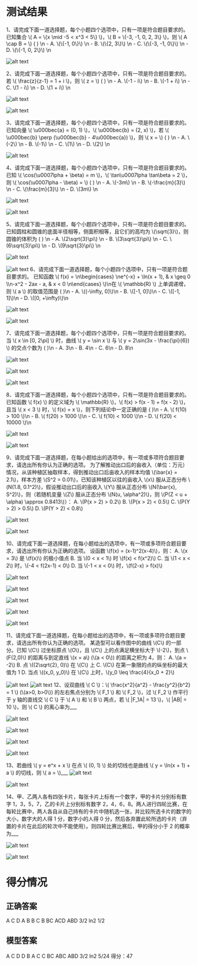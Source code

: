 # 测试结果

1、请完成下面一道选择题，每个小题四个选项中，只有一项是符合题目要求的。
已知集合 \\( A = \\{x \\mid -5 < x^3 < 5\\} \\)，\\( B = \\{-3, -1, 0, 2, 3\\} \\)，则 \\( A \\cap B = \\) ( ) \n   - A. \\(\\{-1, 0\\}\\) \n   - B. \\(\\{2, 3\\}\\) \n   - C. \\(\\{-3, -1, 0\\}\\) \n   - D. \\(\\{-1, 0, 2\\}\\) \n

![alt text](gpt4o-1.1-新1-转义符.png)

2、请完成下面一道选择题，每个小题四个选项中，只有一项是符合题目要求的。
若 \\( \frac{z}{z-1} = 1 + i \\)，则 \\( z = \\) ( ) \n   - A. \\(-1 - i\\) \n   - B. \\(-1 + i\\) \n   - C. \\(1 - i\\) \n   - D. \\(1 + i\\) \n

![alt text](gpt4o-2.1-新1-转义符.png)

![alt text](gpt4o-2.2-新1-转义符.png)

3、请完成下面一道选择题，每个小题四个选项中，只有一项是符合题目要求的。
已知向量 \\( \u000bec{a} = (0, 1) \\)，\\( \u000bec{b} = (2, x) \\)，若 \\( \u000bec{b} \\perp (\u000bec{b} - 4\u000bec{a}) \\)，则 \\( x = \\) ( ) \n   - A. \\(-2\\) \n   - B. \\(-1\\) \n   - C. \\(1\\) \n   - D. \\(2\\) \n

![alt text](gpt4o-3.1-新1-转义符.png)

4、请完成下面一道选择题，每个小题四个选项中，只有一项是符合题目要求的。
已知 \\( \\cos(\u0007lpha + \beta) = m \\)，\\( \tan\u0007lpha \tan\beta = 2 \\)，则 \\( \\cos(\u0007lpha - \beta) = \\) ( ) \n   - A. \\(-3m\\) \n   - B. \\(-\frac{m}{3}\\) \n   - C. \\(\frac{m}{3}\\) \n   - D. \\(3m\\) \n

![alt text](gpt4o-4.1-新1-转义符.png)

![alt text](gpt4o-4.2-新1-转义符.png)

5、请完成下面一道选择题，每个小题四个选项中，只有一项是符合题目要求的。
已知圆柱和圆锥的底面半径相等，侧面积相等，且它们的高均为 \\(\\sqrt{3}\\)，则圆锥的体积为 ( ) \n   - A. \\(2\\sqrt{3}\\pi\\) \n   - B. \\(3\\sqrt{3}\\pi\\) \n   - C. \\(6\\sqrt{3}\\pi\\) \n   - D. \\(9\\sqrt{3}\\pi\\) \n

![alt text](gpt4o-5.1-新1-转义符.png)

![alt text](gpt4o-5.2-新1-转义符.png)
6、请完成下面一道选择题，每个小题四个选项中，只有一项是符合题目要求的。
已知函数 \\( f(x) = \n\begin{cases} \ne^{-x} + \\ln(x + 1), & x \\geq 0 \\\n-x^2 - 2ax - a, & x < 0 \n\\end{cases} \\)\n在 \\( \\mathbb{R} \\) 上单调递增，则 \\( a \\) 的取值范围是 ( )\n   - A. \\((-\\infty, 0]\\)\n   - B. \\([-1, 0]\\)\n   - C. \\([-1, 1]\\)\n   - D. \\([0, +\\infty)\\)\n

![alt text](gpt4o-6.1-新1-转义符.png)

![alt text](gpt4o-6.2-新1-转义符.png)

7、请完成下面一道选择题，每个小题四个选项中，只有一项是符合题目要求的。
当 \\( x \\in [0, 2\\pi] \\) 时，曲线 \\( y = \\sin x \\) 与 \\( y = 2\\sin(3x - \frac{\\pi}{6}) \\) 的交点个数为 ( )\n   - A. 3\n   - B. 4\n   - C. 6\n   - D. 8\n

![alt text](gpt4o-7.1-新1-转义符.png)

![alt text](gpt4o-7.2-新1-转义符.png)

![alt text](gpt4o-7.3-新1-转义符.png)

8、请完成下面一道选择题，每个小题四个选项中，只有一项是符合题目要求的。
已知函数 \\( f(x) \\) 的定义域为 \\( \\mathbb{R} \\)，\\( f(x) > f(x - 1) + f(x - 2) \\)，且当 \\( x < 3 \\) 时，\\( f(x) = x \\)，则下列结论中一定正确的是 ( )\n   - A. \\( f(10) > 100 \\)\n   - B. \\( f(20) > 1000 \\)\n   - C. \\( f(10) < 1000 \\)\n   - D. \\( f(20) < 10000 \\)\n

![alt text](gpt4o-8.1-新1-转义符.png)

![alt text](gpt4o-8.2-新1-转义符.png)

9、请完成下面一道选择题，在每小题给出的选项中，有一项或多项符合题目要求，请选出所有你认为正确的选项。
为了解推动出口后的亩收入（单位：万元）情况，从该种植区抽取样本，得到推动出口后亩收入的样本均值 \\(\\bar{x} = 2.1\\)，样本方差 \\(S^2 = 0.01\\)，已知该种植区以往的亩收入 \\(x\\) 服从正态分布 \\(N(1.8, 0.1^2)\\)，假设推动出口后的亩收入 \\(Y\\) 服从正态分布 \\(N(\\bar{x}, S^2)\\)，则（若随机变量 \\(Z\\) 服从正态分布 \\(N(u, \\alpha^2)\\)，则 \\(P(Z < u + \\alpha) \\approx 0.8413\\)）： A. \\(P(x > 2) > 0.2\\) B. \\(P(x > 2) < 0.5\\) C. \\(P(Y > 2) > 0.5\\) D. \\(P(Y > 2) < 0.8\\)

![alt text](gpt4o-9.1-新1-转义符.png)

![alt text](gpt4o-9.2-新1-转义符.png)

10、请完成下面一道选择题，在每小题给出的选项中，有一项或多项符合题目要求，请选出所有你认为正确的选项。
设函数 \\(f(x) = (x-1)^2(x-4)\\)，则： A. \\(x = 3\\) 是 \\(f(x)\\) 的极小值点 B. 当 \\(0 < x < 1\\) 时 \\(f(x) < f(x^2)\\) C. 当 \\(1 < x < 2\\) 时，\\(-4 < f(2x-1) < 0\\) D. 当 \\(-1 < x < 0\\) 时，\\(f(2-x) > f(x)\\)

![alt text](gpt4o-10.1-新1-转义符.png)

![alt text](gpt4o-10.2-新1-转义符.png)

![alt text](gpt4o-10.3-新1-转义符.png)

![alt text](gpt4o-10.4-新1-转义符.png)

![alt text](gpt4o-10.5-新1-转义符.png)

11、请完成下面一道选择题，在每小题给出的选项中，有一项或多项符合题目要求，请选出所有你认为正确的选项。
某造型可以看作图中的曲线 \\(C\\) 的一部分。已知 \\(C\\) 过坐标原点 \\(O\\)，且 \\(C\\) 上的点满足横坐标大于 \\(-2\\)，到点 \\(F(2,0)\\) 的距离与到定直线 \\(x = a\\) (\\(a < 0\\)) 的距离之积为 4，则： A. \\(a = -2\\) B. 点 \\((2\\sqrt{2}, 0)\\) 在 \\(C\\) 上 C. \\(C\\) 在第一象限的点的纵坐标的最大值为 1 D. 当点 \\((x_0, y_0)\\) 在 \\(C\\) 上时，\\(y_0 \\leq \\frac{4}{x_0 + 2}\\)

![alt text](gpt4o-11.1-新1-转义符.png)
![alt text](gpt4o-11.2-新1-转义符.png)
12、设双曲线 \\( C \\)：\\( \frac{x^2}{a^2} - \frac{y^2}{b^2} = 1 \\) (\\(a>0, b>0\\)) 的左右焦点分别为 \\( F_1 \\) 和 \\( F_2 \\)，过 \\( F_2 \\) 作平行于 y 轴的直线交 \\( C \\) 于 \\( A \\) 和 \\( B \\) 两点，若 \\( |F_1A| = 13 \\)，\\( |AB| = 10 \\)，则 \\( C \\) 的离心率为___

![alt text](gpt4o-12.1-新1-转义符.png)

![alt text](gpt4o-12.2-新1-转义符.png)

![alt text](gpt4o-12.3-新1-转义符.png)

![alt text](gpt4o-12.4-新1-转义符.png)



13、若曲线 \\( y = e^x + x \\) 在点 \\( (0, 1) \\) 处的切线也是曲线 \\( y = \\ln(x + 1) + a \\) 的切线，则 \\( a = \\)___
![alt text](gpt4o-13.1-新1-转义符.png)

![alt text](gpt4o-13.2-新1-转义符.png)

14、甲、乙两人各有四张卡片，每张卡片上标有一个数字，甲的卡片分别标有数字 1，3，5，7，乙的卡片上分别标有数字 2，4，6，8。两人进行四轮比赛，在每轮比赛中，两人各自从自己持有的卡片中随机选一张，并比较所选卡片的数字的大小，数字大的人得 1 分，数字小的人得 0 分，然后各弃置此轮所选的卡片（弃置的卡片在此后的轮次中不能使用）。则四轮比赛比赛后，甲的得分小于 2 的概率为___

![alt text](gpt4o-14.1-新1-转义符.png)

![alt text](gpt4o-14.2-新1-转义符.png)





# 得分情况
## 正确答案
A C D A B B C B BC ACD ABD 3/2 ln2 1/2
## 模型答案
A C D D B A C C BC ABC ABD 3/2 ln2 5/24
得分：47

